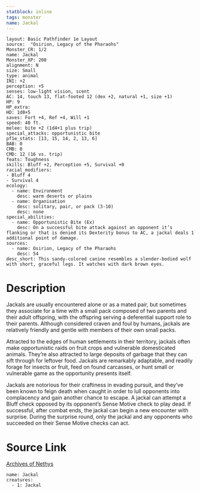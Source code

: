 ```yaml
---
statblock: inline
tags: monster
name: Jackal
---
```

```statblock
layout: Basic Pathfinder 1e Layout
source:  "Osirion, Legacy of the Pharaohs"
Monster_CR: 1/2
name: Jackal
Monster_XP: 200
alignment: N
size: Small
type: animal
INI: +2
perception: +5
senses: low-light vision, scent
AC: 14, touch 13, flat-footed 12 (dex +2, natural +1, size +1)
HP: 9
HP_extra: 
HD: 1d8+5
saves: Fort +4, Ref +4, Will +1
speed: 40 ft.
melee: bite +2 (1d4+1 plus trip)
special_attacks: opportunistic bite
pf1e_stats: [13, 15, 14, 2, 13, 6]
BAB: 0
CMB: 0
CMD: 12 (16 vs. trip)
feats: Toughness
skills: Bluff +2, Perception +5, Survival +0
racial_modifiers:
- Bluff 4
- Survival 4
ecology:
  - name: Environment
    desc: warm deserts or plains
  - name: Organisation
    desc: solitary, pair, or pack (3-10)
    desc: none
special_abilities:
  - name: Opportunistic Bite (Ex)
    desc: On a successful bite attack against an opponent it’s flanking or that is denied its Dexterity bonus to AC, a jackal deals 1 additional point of damage.
sources:
  - name: Osirion, Legacy of the Pharaohs
    desc: 54
desc_short: This sandy-colored canine resembles a slender-bodied wolf with short, graceful legs. It watches with dark brown eyes.
```
# Description
Jackals are usually encountered alone or as a mated pair, but sometimes they associate for a time with a small pack composed of two parents and their adult offspring, with the offspring serving a deferential support role to their parents. Although considered craven and foul by humans, jackals are relatively friendly and gentle with members of their own small packs.

Attracted to the edges of human settlements in their territory, jackals often make opportunistic raids on fruit crops and vulnerable domesticated animals. They’re also attracted to large deposits of garbage that they can sift through for leftover food. Jackals are remarkably adaptable, and readily forage for insects or fruit, feed on found carcasses, or hunt small or vulnerable game as the opportunity presents itself.

Jackals are notorious for their craftiness in evading pursuit, and they’ve been known to feign death when caught in order to lull opponents into complacency and gain another chance to escape. A jackal can attempt a Bluff check opposed by its opponent’s Sense Motive check to play dead. If successful, after combat ends, the jackal can begin a new encounter with surprise. During the surprise round, only the jackal and any opponents who succeeded on their Sense Motive checks can act.
# Source Link
[Archives of Nethys](https://aonprd.com/MonsterDisplay.aspx?ItemName=Jackal)
```encounter-table
name: Jackal
creatures:
  - 1: Jackal
```
